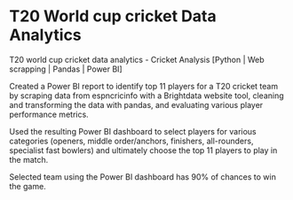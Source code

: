 # T20 World cup cricket Data Analytics

T20 world cup cricket data analytics - Cricket Analysis [Python | Web scrapping | Pandas | Power BI]

Created a Power BI report to identify top 11 players for a T20 cricket team by scraping data from espncricinfo with a Brightdata website tool, cleaning and transforming the data with pandas, and evaluating various player performance metrics.

Used the resulting Power BI dashboard to select players for various categories (openers, middle order/anchors, finishers, all-rounders, specialist fast bowlers) and ultimately choose the top 11 players to play in the match.

Selected team using the Power BI dashboard has 90% of chances to win the game.
